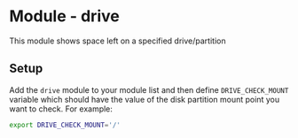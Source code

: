 # Module - drive

This module shows space left on a specified drive/partition

## Setup

Add the `drive` module to your module list and then define `DRIVE_CHECK_MOUNT` variable which should have
the value of the disk partition mount point you want to check.
For example:

```bash
export DRIVE_CHECK_MOUNT='/'
```
